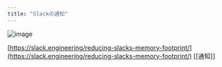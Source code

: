 ```yaml
---
title: "Slackの通知"
---
```


![image](https://d34u8crftukxnk.cloudfront.net/slackpress/prod/sites/7/0_PV_09olld6K1l8jQ.png)

[https://slack.engineering/reducing-slacks-memory-footprint/](https://slack.engineering/reducing-slacks-memory-footprint/)
[[通知]]
